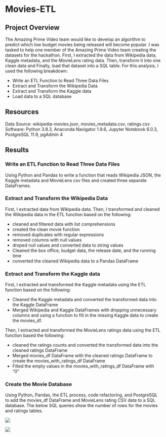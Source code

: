 # Movies-ETL

## Project Overview

The Amazing Prime Video team would like to develop an algorithm to predict which low budget movies being released will become popular. I was tasked to help one member of the Amazing Prime Video team creating the datasets for the hackathon. First, I extracted the data from Wikipedia data, Kaggle metadata, and the MovieLens rating data. Then, transform it into one clean data and Finally, load that dataset into a SQL table. For this analysis, I used the following breakdown:

 - Write an ETL Function to Read Three Data Files
 - Extract and Transform the Wikipedia Data
 - Extract and Transform the Kaggle data
 - Load data to a SQL database 

## Resources

Data Source: wikipedia-movies.json, movies_metadata.csv, ratings.csv
Software: Python 3.8.3, Anaconda Navigator 1.9.6, Jupyter Notebook 6.0.3, PostgreSQL 11.9, pgAdmin 4

## Results

### Write an ETL Function to Read Three Data Files

Using Python and Pandas to write a function that reads Wikipedia JSON, the Kaggle metadata and MovieLens csv files and created three separate DataFrames.

### Extract and Transform the Wikipedia Data

First, I extracted data from Wikipedia data. Then, I transformed and cleaned the Wikipedia data in the ETL function based on the following:

  - cleaned and filtered data with list comprehensions
  - created the clean movie function
  - removed duplicates with regular expressions 
  - removed columns with null values
  - droped null values and converted data to string values
  - Cleaned the box office, budget data, the release date, and the running time
  - converted the cleaned Wikipedia data to a Pandas DataFrame

### Extract and Transform the Kaggle data

First, I extracted and transformed the Kaggle metadata using the ETL function based on the following:

 - Cleaned the Kaggle metadata and converted the transformed data into the Kaggle DataFrame
 - Merged Wikipedia and Kaggle DataFrames with dropping unnecessary columns and using a function to fill in the missing Kaggle data to create the movies_df.

Then, I extracted and transformed the MovieLens ratings data using the ETL function based the following:

 - cleaned the ratings counts and converted the transformed data into the cleaned ratings DataFrame
 - Merged movies_df DataFrame with the cleaned ratings DataFrame to create the movies_with_ratings_df DataFrame
 - Filled the empty values in the movies_with_ratings_df DataFrame with “0”

### Create the Movie Database

Using Python, Pandas, the ETL process, code refactoring, and PostgreSQL to add the movies_df DataFrame and MovieLens rating CSV data to a SQL database. The below SQL queries show the number of rows for the movies and ratings tables.

![](https://github.com/Nazanin-hub/Movie_ETL1/blob/main/Resources/movies_query.png)



![](https://github.com/Nazanin-hub/Movie_ETL1/blob/main/Resources/ratings_query.png)
